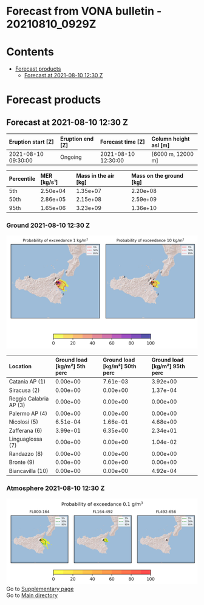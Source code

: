 
Forecast from VONA bulletin - 20210810_0929Z
============================================

Contents
========

* [Forecast products](#forecast-products)
	* [Forecast at 2021-08-10 12:30 Z](#forecast-at-2021-08-10-1230-z)

# Forecast products

## Forecast at 2021-08-10 12:30 Z
  

|Eruption start [Z]|Eruption end [Z]|Forecast time [Z]|Column height asl [m]|
| :--- | :--- | :--- | :--- |
|2021-08-10 09:30:00|Ongoing|2021-08-10 12:30:00|[6000 m, 12000 m]|
  
  

|Percentile|MER [kg/s¹]|Mass in the air [kg]|Mass on the ground [kg]|
| :--- | :--- | :--- | :--- |
|5th|2.50e+04|1.35e+07|2.20e+08|
|50th|2.86e+05|2.15e+08|2.59e+09|
|95th|1.65e+06|3.23e+09|1.36e+10|
  

### Ground 2021-08-10 12:30 Z
  
![](./figures/probability_grd_2021_08_10_1230_scenario_1.png)  
  
  
  
  
  
  
  
  
  

|Location|Ground load [kg/m²] 5th perc|Ground load [kg/m²] 50th perc|Ground load [kg/m²] 95th perc|
| :--- | :--- | :--- | :--- |
|Catania AP (1)|0.00e+00|7.61e-03|3.92e+00|
|Siracusa (2)|0.00e+00|0.00e+00|1.37e-04|
|Reggio Calabria AP (3)|0.00e+00|0.00e+00|0.00e+00|
|Palermo AP (4)|0.00e+00|0.00e+00|0.00e+00|
|Nicolosi (5)|6.51e-04|1.66e-01|4.68e+00|
|Zafferana (6)|3.99e-01|6.35e+00|2.34e+01|
|Linguaglossa (7)|0.00e+00|0.00e+00|1.04e-02|
|Randazzo (8)|0.00e+00|0.00e+00|0.00e+00|
|Bronte (9)|0.00e+00|0.00e+00|0.00e+00|
|Biancavilla (10)|0.00e+00|0.00e+00|4.92e-04|
  

### Atmosphere 2021-08-10 12:30 Z
  
![](./figures/probability_air_2021_08_10_1230_scenario_1_conclev_1.png)  
Go to [Supplementary page](Supplementary_page.md)  
Go to [Main directory](https://github.com/federicapardini/Real_time_ash_forecast)